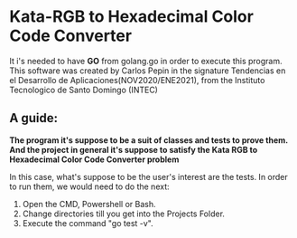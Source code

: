 # Kata-RGB to Hexadecimal Color Code Converter

It i's needed to have **GO** from golang.go in order to
execute this program.
This software was created by Carlos Pepin in the signature
Tendencias en el Desarrollo de Aplicaciones(NOV2020/ENE2021), from the
Instituto Tecnologico de Santo Domingo (INTEC)

##

## A guide:

**The program it's suppose to be a suit of classes and tests to
prove them. And the project in general it's suppose to satisfy the Kata
RGB to Hexadecimal Color Code Converter problem**

In this case, what's suppose to be the user's interest are the tests. In order to run them, we would need to do the next:

1. Open the CMD, Powershell or Bash.
2. Change directories till you get into the Projects Folder.
3. Execute the command "go test -v".
